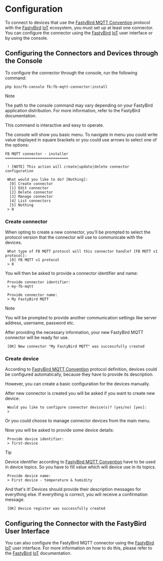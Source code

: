# Configuration

To connect to devices that use the [FastyBird MQTT Convention](https://github.com/FastyBird/mqtt-convention) protocol
with the [FastyBird](https://www.fastybird.com) [IoT](https://en.wikipedia.org/wiki/Internet_of_things) ecosystem,
you must set up at least one connector. You can configure the connector using the [FastyBird](https://www.fastybird.com) [IoT](https://en.wikipedia.org/wiki/Internet_of_things) user interface or by using the console.

## Configuring the Connectors and Devices through the Console

To configure the connector through the console, run the following command:

```shell
php bin/fb-console fb:fb-mqtt-connector:install
```

> [!NOTE]
The path to the console command may vary depending on your FastyBird application distribution. For more information, refer to the FastyBird documentation.

This command is interactive and easy to operate.

The console will show you basic menu. To navigate in menu you could write value displayed in square brackets or you
could use arrows to select one of the options:

```
FB MQTT connector - installer
=============================

 ! [NOTE] This action will create|update|delete connector configuration

 What would you like to do? [Nothing]:
  [0] Create connector
  [1] Edit connector
  [2] Delete connector
  [3] Manage connector
  [4] List connectors
  [5] Nothing
 > 0
```

### Create connector

When opting to create a new connector, you'll be prompted to select the protocol version that the connector will use to
communicate with the devices.

```
 What type of FB MQTT protocol will this connector handle? [FB MQTT v1 protocol]:
  [0] FB MQTT v1 protocol
 > 0
```

You will then be asked to provide a connector identifier and name:

```
 Provide connector identifier:
 > my-fb-mqtt
```

```
 Provide connector name:
 > My FastyBird MQTT
```

> [!NOTE]
You will be prompted to provide another communication settings like server address, username, password etc.

After providing the necessary information, your new FastyBird MQTT connector will be ready for use.

```
 [OK] New connector "My FastyBird MQTT" was successfully created
```

### Create device

According to [FastyBird MQTT Convention](https://github.com/FastyBird/mqtt-convention) protocol definition, devices
could be configured automatically, because they have to provide its description.

However, you can create a basic configuration for the devices manually.

After new connector is created you will be asked if you want to create new device:

```
 Would you like to configure connector device(s)? (yes/no) [yes]:
 > 
```

Or you could choose to manage connector devices from the main menu.

Now you will be asked to provide some device details:

```
 Provide device identifier:
 > first-device
```

> [!TIP]
Device identifier according to [FastyBird MQTT Convention](https://github.com/FastyBird/mqtt-convention) have to be used
in device topics. So you have to fill value which will device use in its topics.

```
 Provide device name:
 > First device - temperature & humidity
```

And that's it! Devices should provide their description messages for everything else. If everything is correct,
you will receive a confirmation message.

```
 [OK] Device register was successfully created
```

## Configuring the Connector with the FastyBird User Interface

You can also configure the FastyBird MQTT connector using the [FastyBird](https://www.fastybird.com)
[IoT](https://en.wikipedia.org/wiki/Internet_of_things) user interface. For more information on how to do this, please refer
to the [FastyBird](https://www.fastybird.com) [IoT](https://en.wikipedia.org/wiki/Internet_of_things) documentation.
